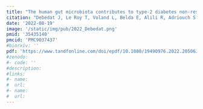```yaml
---
title: "The human gut microbiota contributes to type-2 diabetes non-resolution 5-years after Roux-en-Y gastric bypass"
citation: "Debédat J, Le Roy T, Voland L, Belda E, Alili R, Adriouch S, Bel Lassen P, **Kasahara K**, Hutchison E, Genser L, Torres L, Gamblin C, Rouault C, Zucker JD, Kapel N, Poitou C, Marcelin G, Rey FE, Aron-Wisnewsky J, Clément K. *Gut Microbes*. 2022 Jan-Dec;14(1):2050635. doi: 10.1080/19490976.2022.2050635."
date: '2022-08-19'
image: '/static/img/pub/2022_Debedat.png'
pmid: '35435140'
pmcid: 'PMC9037437'
#biorxiv: ''
pdf: 'https://www.tandfonline.com/doi/epdf/10.1080/19490976.2022.2050635?needAccess=true&role=button'
#zenodo: 
#- code: ''
#description: 
#links:
#- name: 
#  url: 
#- name:
#  url:
---
```

